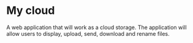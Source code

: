 # My cloud
A web application that will work as a cloud storage. The application will allow users to display, upload, send, download and rename files.
